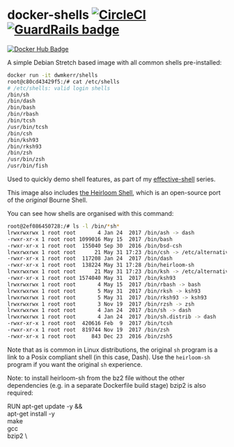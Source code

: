 # docker-shells [![CircleCI](https://circleci.com/gh/dwmkerr/docker-shells.svg?style=shield)](https://circleci.com/gh/dwmkerr/docker-shells) [![GuardRails badge](https://badges.production.guardrails.io/dwmkerr/docker-shells.svg)](https://www.guardrails.io)

[![Docker Hub Badge](http://dockeri.co/image/dwmkerr/shells)](https://registry.hub.docker.com/u/dwmkerr/shells/)

A simple Debian Stretch based image with all common shells pre-installed:

```bash
docker run -it dwmkerr/shells
root@c80cd43429f5:/# cat /etc/shells
# /etc/shells: valid login shells
/bin/sh
/bin/dash
/bin/bash
/bin/rbash
/bin/tcsh
/usr/bin/tcsh
/bin/csh
/bin/ksh93
/bin/rksh93
/bin/zsh
/usr/bin/zsh
/usr/bin/fish
```

Used to quickly demo shell features, as part of my [effective-shell](https://github.com/dwmkerr/effective-shell) series.

This image also includes [the Heirloom Shell](http://heirloom.sourceforge.net/sh.html), which is an open-source port of the _original_ Bourne Shell.

You can see how shells are organised with this command:

```bash
root@2ef086450728:/# ls -l /bin/*sh*
lrwxrwxrwx 1 root root       4 Jan 24  2017 /bin/ash -> dash
-rwxr-xr-x 1 root root 1099016 May 15  2017 /bin/bash
-rwxr-xr-x 1 root root  155040 Sep 30  2016 /bin/bsd-csh
lrwxrwxrwx 1 root root      21 May 31 17:23 /bin/csh -> /etc/alternatives/csh
-rwxr-xr-x 1 root root  117208 Jan 24  2017 /bin/dash
-rwxr-xr-x 1 root root  138224 May 31 17:28 /bin/heirloom-sh
lrwxrwxrwx 1 root root      21 May 31 17:23 /bin/ksh -> /etc/alternatives/ksh
-rwxr-xr-x 1 root root 1574040 May 31  2017 /bin/ksh93
lrwxrwxrwx 1 root root       4 May 15  2017 /bin/rbash -> bash
lrwxrwxrwx 1 root root       5 May 31  2017 /bin/rksh -> ksh93
lrwxrwxrwx 1 root root       5 May 31  2017 /bin/rksh93 -> ksh93
lrwxrwxrwx 1 root root       3 Nov 19  2017 /bin/rzsh -> zsh
lrwxrwxrwx 1 root root       4 Jan 24  2017 /bin/sh -> dash
lrwxrwxrwx 1 root root       4 Jan 24  2017 /bin/sh.distrib -> dash
-rwxr-xr-x 1 root root  420616 Feb  9  2017 /bin/tcsh
-rwxr-xr-x 1 root root  819744 Nov 19  2017 /bin/zsh
-rwxr-xr-x 1 root root     843 Dec 23  2016 /bin/zsh5
```

Note that as is common in Linux distributions, the original `sh` program is a link to a Posix compliant shell (in this case, Dash). Use the `heirloom-sh` program if you want the original `sh` experience.

Note: to install heirloom-sh from the bz2 file without the other dependencies (e.g. in a separate Dockerfile build stage) bzip2 is also required:

RUN apt-get update -y && \
    apt-get install -y \
    make \
    gcc \
    bzip2 \